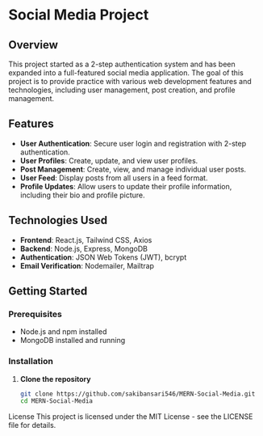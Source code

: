 # Social Media Project

## Overview

This project started as a 2-step authentication system and has been expanded into a full-featured social media application. The goal of this project is to provide practice with various web development features and technologies, including user management, post creation, and profile management.

## Features

- **User Authentication**: Secure user login and registration with 2-step authentication.
- **User Profiles**: Create, update, and view user profiles.
- **Post Management**: Create, view, and manage individual user posts.
- **User Feed**: Display posts from all users in a feed format.
- **Profile Updates**: Allow users to update their profile information, including their bio and profile picture.

## Technologies Used

- **Frontend**: React.js, Tailwind CSS, Axios
- **Backend**: Node.js, Express, MongoDB
- **Authentication**: JSON Web Tokens (JWT), bcrypt
- **Email Verification**: Nodemailer, Mailtrap

## Getting Started

### Prerequisites

- Node.js and npm installed
- MongoDB installed and running

### Installation

1. **Clone the repository**

   ```bash
   git clone https://github.com/sakibansari546/MERN-Social-Media.git
   cd MERN-Social-Media
License
This project is licensed under the MIT License - see the LICENSE file for details.


